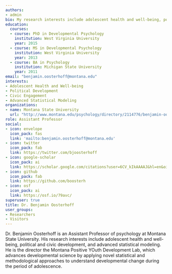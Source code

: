 ```yaml
---
authors:
- admin
bio: My research interests include adolescent health and well-being, political development, civic engagement, and advanced statistical modeling. 
education:
  courses:
  - course: PhD in Developmental Psychology
    institution: West Virginia University
    year: 2015
  - course: MS in Developmental Psychology
    institution: West Virginia University
    year: 2013
  - course: BA in Psychology
    institution: Michigan State University
    year: 2011
email: "benjamin.oosterhoff@montana.edu"
interests:
- Adolescent Health and Well-being
- Political Development
- Civic Engagement
- Advanced Statistical Modeling
organizations:
- name: Montana State University
  url: "http://www.montana.edu/psychology/directory/2114776/benjamin-oosterhoff"
role: Assistant Professor
social:
- icon: envelope
  icon_pack: fas
  link: 'mailto:benjamin.oosterhoff@montana.edu'
- icon: twitter
  icon_pack: fab
  link: https://twitter.com/bjoosterhoff
- icon: google-scholar
  icon_pack: ai
  link: https://scholar.google.com/citations?user=6CV_kIkAAAAJ&hl=en&oi=ao
- icon: github
  icon_pack: fab
  link: https://github.com/boosterh
- icon: osf
  icon_pack: ai
  link: https://osf.io/79avc/
superuser: true
title: Dr. Benjamin Oosterhoff
user_groups:
- Researchers
- Visitors
---
```


Dr. Benjamin Oosterhoff is an Assistant Professor of psychology at Montana State University. His research interests include adolescent health and well-being, political and civic development, and advanced statistical modeling. He is the director the Montana Positive YOuth Development Lab, which advances developmental science by applying novel statistical and methodological approaches to understand developmental change during the period of adolescence.

